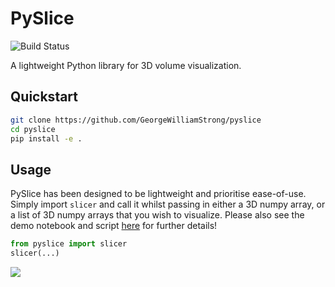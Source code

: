 # PySlice

![Build Status](https://github.com/GeorgeWilliamStrong/pyslice/actions/workflows/examples.yml/badge.svg)

A lightweight Python library for 3D volume visualization.

## Quickstart

```sh
git clone https://github.com/GeorgeWilliamStrong/pyslice
cd pyslice
pip install -e .
```

## Usage

PySlice has been designed to be lightweight and prioritise ease-of-use. Simply import `slicer` and call it whilst passing in either a 3D numpy array, or a list of 3D numpy arrays that you wish to visualize. Please also see the demo notebook and script [here](https://github.com/GeorgeWilliamStrong/pyslice/tree/main/examples) for further details!

```python
from pyslice import slicer
slicer(...)
```

![](https://imgur.com/abDT7Qk.gif)
